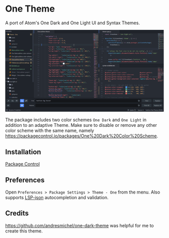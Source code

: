# One Theme

A port of Atom's One Dark and One Light UI and Syntax Themes.

![screencast](./screencast.gif)

The package includes two color schemes `One Dark` and `One Light` in addition to an adaptive Theme.
Make sure to disable or remove any other color scheme with the same name, namely https://packagecontrol.io/packages/One%20Dark%20Color%20Scheme.

## Installation

[Package Control](https://packagecontrol.io/docs/usage)

## Preferences

Open `Preferences > Package Settings > Theme - One` from the menu.
Also supports [LSP-json](https://packagecontrol.io/packages/LSP-json) autocompletion and validation.

## Credits

https://github.com/andresmichel/one-dark-theme was helpful for me to create this theme.